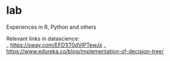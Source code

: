 # lab
Experiences in R, Python and others

Relevant links in datascience:<br>
_ https://sway.com/EFD1lT0dVlPTewJx
_ https://www.edureka.co/blog/implementation-of-decision-tree/
